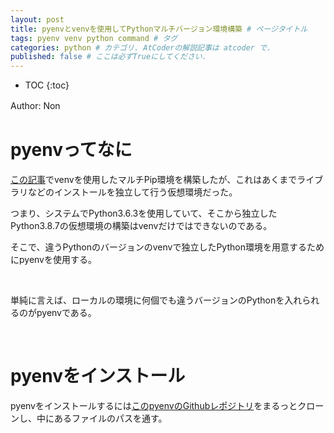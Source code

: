 ```yaml
---
layout: post
title: pyenvとvenvを使用してPythonマルチバージョン環境構築 # ページタイトル
tags: pyenv venv python command # タグ
categories: python # カテゴリ. AtCoderの解説記事は atcoder で.
published: false # ここは必ずTrueにしてください.
---
```



* TOC
{:toc}

Author: Non　<!-- 自分の名前 -->

<!-- ↓↓↓↓↓ 記事内容 ↓↓↓↓↓ -->

# pyenvってなに

[この記事][python-venv]でvenvを使用したマルチPip環境を構築したが、これはあくまでライブラリなどのインストールを独立して行う仮想環境だった。

つまり、システムでPython3.6.3を使用していて、そこから独立したPython3.8.7の仮想環境の構築はvenvだけではできないのである。

そこで、違うPythonのバージョンのvenvで独立したPython環境を用意するためにpyenvを使用する。

<br>

単純に言えば、ローカルの環境に何個でも違うバージョンのPythonを入れられるのがpyenvである。

<br>

# pyenvをインストール

pyenvをインストールするには<a href="" target="_blank">このpyenvのGithubレポジトリ</a>をまるっとクローンし、中にあるファイルのパスを通す。





[python-venv]:{{"/python/python-venv/"|prepend:site.url}}